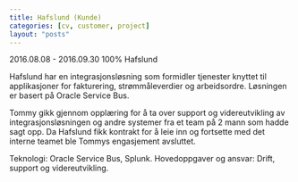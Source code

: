 ```yaml
---
title: Hafslund (Kunde)
categories: [cv, customer, project]
layout: "posts"
---
```


2016.08.08 - 2016.09.30	100%
Hafslund

Hafslund har en integrasjonsløsning som formidler tjenester knyttet til applikasjoner for fakturering, strømmåleverdier og arbeidsordre. Løsningen er basert på Oracle Service Bus.

Tommy gikk gjennom opplæring for å ta over support og videreutvikling av integrasjonsløsningen og andre systemer fra et team på 2 mann som hadde sagt opp. Da Hafslund fikk kontrakt for å leie inn og fortsette med det interne teamet ble Tommys engasjement avsluttet.

Teknologi: Oracle Service Bus, Splunk.
Hovedoppgaver og ansvar: Drift, support og videreutvikling.